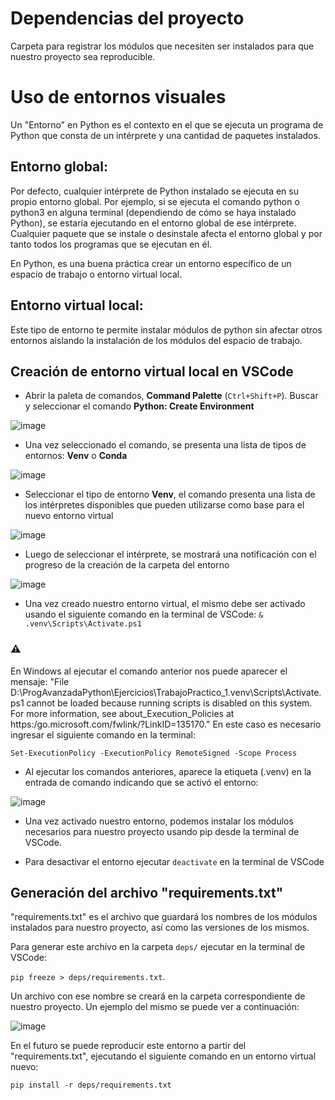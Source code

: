 # Dependencias del proyecto

Carpeta para registrar los módulos que necesiten ser instalados para que nuestro proyecto sea reproducible.

# Uso de entornos visuales

Un "Entorno" en Python es el contexto en el que se ejecuta un programa de Python que consta de un intérprete y una cantidad de paquetes instalados.

## Entorno global:
Por defecto, cualquier intérprete de Python instalado se ejecuta en su propio entorno global. Por ejemplo, si se ejecuta el comando python o python3 en alguna terminal (dependiendo de cómo se haya instalado Python), se estaría ejecutando en el entorno global de ese intérprete. Cualquier paquete que se instale o desinstale afecta el entorno global y por tanto todos los programas que se ejecutan en él.

En Python, es una buena práctica crear un entorno específico de un espacio de trabajo o entorno virtual local.

## Entorno virtual local:
Este tipo de entorno te permite instalar módulos de python sin afectar otros entornos aislando la instalación de los módulos del espacio de trabajo. 

## Creación de entorno virtual local en VSCode

- Abrir la paleta de comandos, __Command Palette__ (`Ctrl+Shift+P`). Buscar y seleccionar el comando **Python: Create Environment**

![image](https://github.com/Grupo-de-Computacion-de-la-FI-UNER/pa-repositorio-practica-inicial/assets/69655502/fc049bfd-75ee-47fb-845f-fec47f9b245b)

- Una vez seleccionado el comando, se presenta una lista de tipos de entornos: **Venv** o **Conda**
 
![image](https://github.com/Grupo-de-Computacion-de-la-FI-UNER/pa-repositorio-practica-inicial/assets/69655502/138d7966-d259-4d26-a69a-de6d4f2cbb5c)

- Seleccionar el tipo de entorno **Venv**, el comando presenta una lista de los intérpretes disponibles que pueden utilizarse como base para el nuevo entorno virtual

![image](https://github.com/Grupo-de-Computacion-de-la-FI-UNER/pa-repositorio-practica-inicial/assets/69655502/4ea200f3-f2dd-4395-9112-3fa6c31a6e95)

- Luego de seleccionar el intérprete, se mostrará una notificación con el progreso de la creación de la carpeta del entorno

![image](https://github.com/Grupo-de-Computacion-de-la-FI-UNER/pa-repositorio-practica-inicial/assets/69655502/b3671f70-d54e-4a38-85e3-7befe227c86b)

- Una vez creado nuestro entorno virtual, el mismo debe ser activado usando el siguiente comando en la terminal de VSCode:
  `& .venv\Scripts\Activate.ps1`

### ⚠️ 
En Windows al ejecutar el comando anterior nos puede aparecer el mensaje:
"File D:\ProgAvanzadaPython\Ejercicios\TrabajoPractico_1\.venv\Scripts\Activate.ps1 cannot be loaded because running scripts is disabled on this system. 
For more information, see about_Execution_Policies at https:/go.microsoft.com/fwlink/?LinkID=135170." 
En este caso es necesario ingresar el siguiente comando en la terminal: 

`Set-ExecutionPolicy -ExecutionPolicy RemoteSigned -Scope Process`

- Al ejecutar los comandos anteriores, aparece la etiqueta (.venv) en la entrada de comando indicando que se activó el entorno:
  
![image](https://github.com/Grupo-de-Computacion-de-la-FI-UNER/pa-repositorio-practica-inicial/assets/69655502/5bc9e8c4-8b32-4ff1-9dcb-343e3472f1e7)

- Una vez activado nuestro entorno, podemos instalar los módulos necesarios para nuestro proyecto usando pip desde la terminal de VSCode.
  
- Para desactivar el entorno ejecutar `deactivate` en la terminal de VSCode

## Generación del archivo "requirements.txt"

"requirements.txt" es el archivo que guardará los nombres de los módulos instalados para nuestro proyecto, así como las versiones de los mismos.

Para generar este archivo en la carpeta `deps/` ejecutar en la terminal de VSCode: 

`pip freeze > deps/requirements.txt`. 

Un archivo con ese nombre se creará en la carpeta correspondiente de nuestro proyecto. Un ejemplo del mismo se puede ver a continuación:

![image](https://github.com/Grupo-de-Computacion-de-la-FI-UNER/pa-repositorio-practica-inicial/assets/69655502/82bbe65e-8329-4579-bd12-102e317b628f)

En el futuro se puede reproducir este entorno a partir del "requirements.txt", ejecutando el siguiente comando en un entorno virtual nuevo:

`pip install -r deps/requirements.txt`

